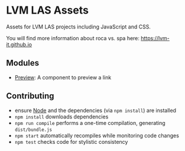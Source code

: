 # LVM LAS Assets

Assets for LVM LAS projects including JavaScript and CSS.

You will find more information about roca vs. spa here: https://lvm-it.github.io

## Modules

* [Preview](https://github.com/LVM-IT/roca-las-assets/tree/master/components/preview): A component to preview a link

## Contributing

* ensure [Node](http://nodejs.org) and the dependencies (via `npm install`) are installed
* `npm install` downloads dependencies
* `npm run compile` performs a one-time compilation, generating `dist/bundle.js`
* `npm start` automatically recompiles while monitoring code changes
* `npm test` checks code for stylistic consistency
